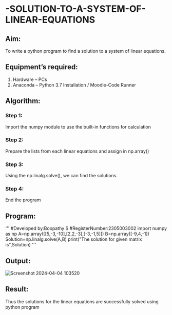 # -SOLUTION-TO-A-SYSTEM-OF-LINEAR-EQUATIONS
## Aim:
To write a python program to find a solution to a system of linear equations.
## Equipment’s required:
1. 	Hardware – PCs
2. 	Anaconda – Python 3.7 Installation / Moodle-Code Runner
## Algorithm:
### Step 1: 
Import the numpy module to use the built-in functions for calculation
### Step 2: 
Prepare the lists from each linear equations and assign in np.array()
### Step 3: 
Using the np.linalg.solve(), we can find the solutions.
### Step 4: 
End the program
## Program:
'''
#Developed by:Boopathy S
#RegisterNumber:2305003002
import numpy as np
A=np.array([[5,-3,-10],[2,2,-3],[-3,-1,5]])
B=np.array([-9,4,-1])
Solution=np.linalg.solve(A,B) 
print("The solution for given matrix is",Solution)
'''
## Output:
![Screenshot 2024-04-04 103520](https://github.com/BOOPATHYS0660/-SOLUTION-TO-A-SYSTEM-OF-LINEAR-EQUATIONS/assets/155909381/a91d40d6-5241-40f1-a286-0d7971af12b6)

## Result: 
Thus the solutions for the linear equations are successfully solved using python program

